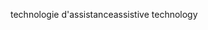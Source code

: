 <span data-ttu-id="14912-101">technologie d'assistance</span><span class="sxs-lookup"><span data-stu-id="14912-101">assistive technology</span></span>